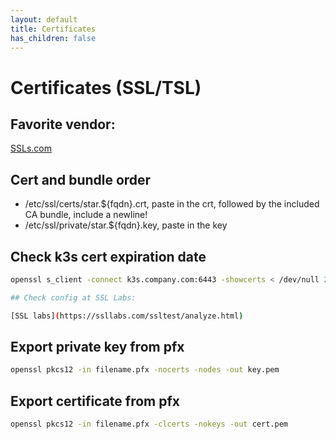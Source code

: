 ```yaml
---
layout: default
title: Certificates
has_children: false
---
```


# Certificates (SSL/TSL)

## Favorite vendor:

[SSLs.com](https://ssls.sjv.io/vNzVeW)

## Cert and bundle order

* /etc/ssl/certs/star.${fqdn}.crt, paste in the crt, followed by the included CA bundle, include a newline!
* /etc/ssl/private/star.${fqdn}.key, paste in the key

## Check k3s cert expiration date

```bash
openssl s_client -connect k3s.company.com:6443 -showcerts < /dev/null 2>&1 | openssl x509 -noout -enddate

## Check config at SSL Labs:

[SSL labs](https://ssllabs.com/ssltest/analyze.html)
```


## Export private key from pfx

```bash
openssl pkcs12 -in filename.pfx -nocerts -nodes -out key.pem
```

## Export certificate from pfx


```bash
openssl pkcs12 -in filename.pfx -clcerts -nokeys -out cert.pem
```





